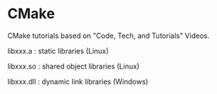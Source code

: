 # CMake

CMake tutorials based on "Code, Tech, and Tutorials" Videos.


libxxx.a : static libraries (Linux) 

libxxx.so : shared object libraries (Linux) 

libxxx.dll : dynamic link libraries (Windows)

